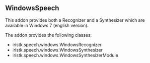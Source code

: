 ## WindowsSpeech

This addon provides both a Recognizer and a Synthesizer which are available in Windows 7 (english version).

The addon provides the following classes:

* iristk.speech.windows.WindowsRecognizer
* iristk.speech.windows.WindowsSynthesizer
* iristk.speech.windows.WindowsSynthesizerModule